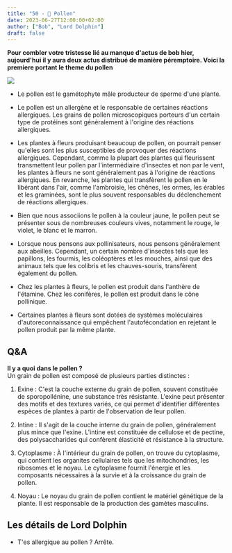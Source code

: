 ```yaml
---
title: "50 - 🌼 Pollen"
date: 2023-06-27T12:00:00+02:00
author: ["Bob", "Lord Dolphin"]
draft: false
---
```


**Pour combler votre tristesse lié au manque d'actus de bob hier, aujourd'hui il y aura deux actus distribué de manière péremptoire. Voici la premiere portant le theme du pollen**

![](/img/50.jpg)

- Le pollen est le gamétophyte mâle producteur de sperme d'une plante.  

- Le pollen est un allergène et le responsable de certaines réactions allergiques. Les grains de pollen microscopiques porteurs d'un certain type de protéines sont généralement à l'origine des réactions allergiques.

- Les plantes à fleurs produisant beaucoup de pollen, on pourrait penser qu'elles sont les plus susceptibles de provoquer des réactions allergiques. Cependant, comme la plupart des plantes qui fleurissent transmettent leur pollen par l'intermédiaire d'insectes et non par le vent, les plantes à fleurs ne sont généralement pas à l'origine de réactions allergiques. En revanche, les plantes qui transfèrent le pollen en le libérant dans l'air, comme l'ambroisie, les chênes, les ormes, les érables et les graminées, sont le plus souvent responsables du déclenchement de réactions allergiques.  

- Bien que nous associions le pollen à la couleur jaune, le pollen peut se présenter sous de nombreuses couleurs vives, notamment le rouge, le violet, le blanc et le marron.

- Lorsque nous pensons aux pollinisateurs, nous pensons généralement aux abeilles. Cependant, un certain nombre d'insectes tels que les papillons, les fourmis, les coléoptères et les mouches, ainsi que des animaux tels que les colibris et les chauves-souris, transfèrent également du pollen.

- Chez les plantes à fleurs, le pollen est produit dans l'anthère de l'étamine. Chez les conifères, le pollen est produit dans le cône pollinique.

- Certaines plantes à fleurs sont dotées de systèmes moléculaires d'autoreconnaissance qui empêchent l'autofécondation en rejetant le pollen produit par la même plante.

## Q&A

**Il y a quoi dans le pollen ?**  
Un grain de pollen est composé de plusieurs parties distinctes :
1. Exine : C'est la couche externe du grain de pollen, souvent constituée de sporopollénine, une substance très résistante. L'exine peut présenter des motifs et des textures variés, ce qui permet d'identifier différentes espèces de plantes à partir de l'observation de leur pollen.

2. Intine : Il s'agit de la couche interne du grain de pollen, généralement plus mince que l'exine. L'intine est constituée de cellulose et de pectine, des polysaccharides qui confèrent élasticité et résistance à la structure.

3. Cytoplasme : À l'intérieur du grain de pollen, on trouve du cytoplasme, qui contient les organites cellulaires tels que les mitochondries, les ribosomes et le noyau. Le cytoplasme fournit l'énergie et les composants nécessaires à la survie et à la croissance du grain de pollen.

4. Noyau : Le noyau du grain de pollen contient le matériel génétique de la plante. Il est responsable de la production des gamètes masculins.

## Les détails de Lord Dolphin

- T'es allergique au pollen ?
	Arrête.